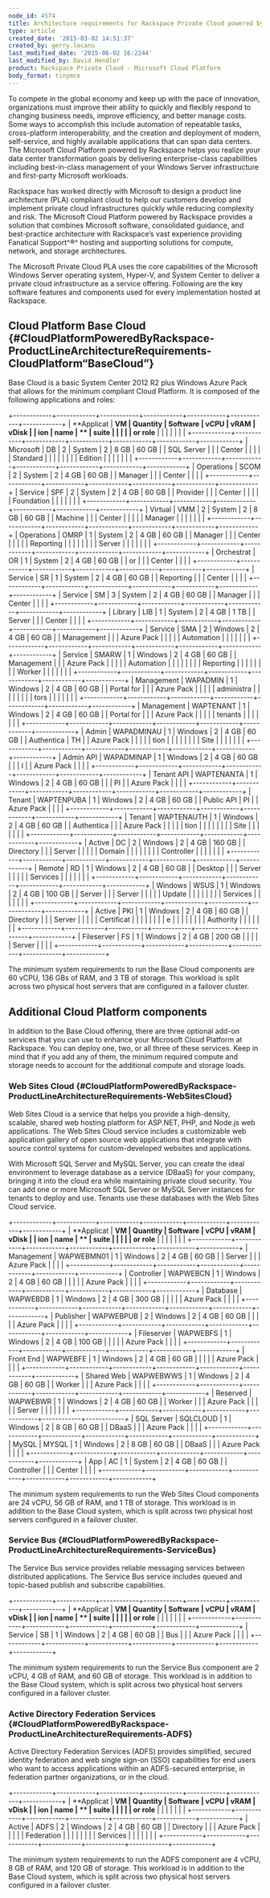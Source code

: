 ```yaml
---
node_id: 4574
title: Architecture requirements for Rackspace Private Cloud powered by Microsoft
type: article
created_date: '2015-03-02 14:51:37'
created_by: gerry.lecanu
last_modified_date: '2015-06-02 16:2244'
last_modified_by: David Hendler
product: Rackspace Private Cloud - Microsoft Cloud Platform
body_format: tinymce
---
```


To compete in the global economy and keep up with the pace of
innovation, organizations must improve their ability to quickly and
flexibly respond to changing business needs, improve efficiency, and
better manage costs.  Some ways to accomplish this include automation of
repeatable tasks, cross-platform interoperability, and the creation and
deployment of modern, self-service, and highly available applications
that can span data centers. The Microsoft Cloud Platform powered by
Rackspace helps you realize your data center transformation goals by
delivering enterprise-class capabilities including best-in-class
management of your Windows Server infrastructure and first-party
Microsoft workloads.

Rackspace has worked directly with Microsoft to design a product line
architecture (PLA) compliant cloud to help our customers develop and
implement private cloud infrastructures quickly while reducing
complexity and risk. The Microsoft Cloud Platform powered by Rackspace
provides a solution that combines Microsoft software, consolidated
guidance, and best-practice architecture with Rackspace&rsquo;s vast
experience providing Fanatical Support^&reg;^ hosting and supporting
solutions for compute, network, and storage architectures.

The Microsoft Private Cloud PLA uses the core capabilities of the
Microsoft Windows Server operating system, Hyper-V, and System Center to
deliver a private cloud infrastructure as a service offering. Following
are the key software features and components used for every
implementation hosted at Rackspace.

Cloud Platform Base Cloud {#CloudPlatformPoweredByRackspace-ProductLineArchitectureRequirements-CloudPlatform&ldquo;BaseCloud&rdquo;}
-------------------------

Base Cloud is a basic System Center 2012 R2 plus Windows Azure Pack that
allows for the minimum compliant Cloud Platform. It is composed of the
following applications and roles:

+------------+------------+------------+------------+------------+------------+------------+
| **Applicat | **VM       | **Quantity | **Software | **vCPU**   | **vRAM**   | **vDisk**  |
| ion        | name**     | **         | suite**    |            |            |            |
| or role**  |            |            |            |            |            |            |
+------------+------------+------------+------------+------------+------------+------------+
| Microsoft  | DB         | 2          | System     | 2          | 8 GB       | 60 GB      |
| SQL Server |            |            | Center     |            |            |            |
| Standard   |            |            |            |            |            |            |
| Edition    |            |            |            |            |            |            |
+------------+------------+------------+------------+------------+------------+------------+
| Operations | SCOM       | 2          | System     | 2          | 4 GB       | 60 GB      |
| Manager    |            |            | Center     |            |            |            |
+------------+------------+------------+------------+------------+------------+------------+
| Service    | SPF        | 2          | System     | 2          | 4 GB       | 60 GB      |
| Provider   |            |            | Center     |            |            |            |
| Foundation |            |            |            |            |            |            |
+------------+------------+------------+------------+------------+------------+------------+
| Virtual    | VMM        | 2          | System     | 2          | 8 GB       | 60 GB      |
| Machine    |            |            | Center     |            |            |            |
| Manager    |            |            |            |            |            |            |
+------------+------------+------------+------------+------------+------------+------------+
| Operations | OMRP       | 1          | System     | 2          | 4 GB       | 60 GB      |
| Manager    |            |            | Center     |            |            |            |
| Reporting  |            |            |            |            |            |            |
| Server     |            |            |            |            |            |            |
+------------+------------+------------+------------+------------+------------+------------+
| Orchestrat | OR         | 1          | System     | 2          | 4 GB       | 60 GB      |
| or         |            |            | Center     |            |            |            |
+------------+------------+------------+------------+------------+------------+------------+
| Service    | SR         | 1          | System     | 2          | 4 GB       | 60 GB      |
| Reporting  |            |            | Center     |            |            |            |
+------------+------------+------------+------------+------------+------------+------------+
| Service    | SM         | 3          | System     | 2          | 4 GB       | 60 GB      |
| Manager    |            |            | Center     |            |            |            |
+------------+------------+------------+------------+------------+------------+------------+
| Library    | LIB        | 1          | System     | 2          | 4 GB       | 1 TB       |
| Server     |            |            | Center     |            |            |            |
+------------+------------+------------+------------+------------+------------+------------+
| Service    | SMA        | 2          | Windows    | 2          | 4 GB       | 60 GB      |
| Management |            |            | Azure Pack |            |            |            |
| Automation |            |            |            |            |            |            |
+------------+------------+------------+------------+------------+------------+------------+
| Service    | SMARW      | 1          | Windows    | 2          | 4 GB       | 60 GB      |
| Management |            |            | Azure Pack |            |            |            |
| Automation |            |            |            |            |            |            |
| Reporting  |            |            |            |            |            |            |
| Worker     |            |            |            |            |            |            |
+------------+------------+------------+------------+------------+------------+------------+
| Management | WAPADMIN   | 1          | Windows    | 2          | 4 GB       | 60 GB      |
| Portal for |            |            | Azure Pack |            |            |            |
| administra |            |            |            |            |            |            |
| tors       |            |            |            |            |            |            |
+------------+------------+------------+------------+------------+------------+------------+
| Management | WAPTENANT  | 1          | Windows    | 2          | 4 GB       | 60 GB      |
| Portal for |            |            | Azure Pack |            |            |            |
| tenants    |            |            |            |            |            |            |
+------------+------------+------------+------------+------------+------------+------------+
| Admin      | WAPADMINAU | 1          | Windows    | 2          | 4 GB       | 60 GB      |
| Authentica | TH         |            | Azure Pack |            |            |            |
| tion       |            |            |            |            |            |            |
| Site       |            |            |            |            |            |            |
+------------+------------+------------+------------+------------+------------+------------+
| Admin API  | WAPADMINAP | 1          | Windows    | 2          | 4 GB       | 60 GB      |
|            | I          |            | Azure Pack |            |            |            |
+------------+------------+------------+------------+------------+------------+------------+
| Tenant API | WAPTENANTA | 1          | Windows    | 2          | 4 GB       | 60 GB      |
|            | PI         |            | Azure Pack |            |            |            |
+------------+------------+------------+------------+------------+------------+------------+
| Tenant     | WAPTENPUBA | 1          | Windows    | 2          | 4 GB       | 60 GB      |
| Public API | PI         |            | Azure Pack |            |            |            |
+------------+------------+------------+------------+------------+------------+------------+
| Tenant     | WAPTENAUTH | 1          | Windows    | 2          | 4 GB       | 60 GB      |
| Authentica |            |            | Azure Pack |            |            |            |
| tion       |            |            |            |            |            |            |
| Site       |            |            |            |            |            |            |
+------------+------------+------------+------------+------------+------------+------------+
| Active     | DC         | 2          | Windows    | 2          | 4 GB       | 160 GB     |
| Directory  |            |            | Server     |            |            |            |
| Domain     |            |            |            |            |            |            |
| Controller |            |            |            |            |            |            |
+------------+------------+------------+------------+------------+------------+------------+
| Remote     | RD         | 1          | Windows    | 2          | 4 GB       | 60 GB      |
| Desktop    |            |            | Server     |            |            |            |
| Services   |            |            |            |            |            |            |
+------------+------------+------------+------------+------------+------------+------------+
| Windows    | WSUS       | 1          | Windows    | 2          | 4 GB       | 100 GB     |
| Server     |            |            | Server     |            |            |            |
| Update     |            |            |            |            |            |            |
| Services   |            |            |            |            |            |            |
+------------+------------+------------+------------+------------+------------+------------+
| Active     | PKI        | 1          | Windows    | 2          | 4 GB       | 60 GB      |
| Directory  |            |            | Server     |            |            |            |
| Certificat |            |            |            |            |            |            |
| e          |            |            |            |            |            |            |
| Authority  |            |            |            |            |            |            |
+------------+------------+------------+------------+------------+------------+------------+
| Fileserver | FS         | 1          | Windows    | 2          | 4 GB       | 200 GB     |
|            |            |            | Server     |            |            |            |
+------------+------------+------------+------------+------------+------------+------------+

 

The minimum system requirements to run the Base Cloud components are 60
vCPU, 136 GBs of RAM, and 3 TB of storage.  This workload is split
across two physical host servers that are configured in a failover
cluster.

Additional Cloud Platform components
------------------------------------

In addition to the Base Cloud offering, there are three optional add-on
services that you can use to enhance your Microsoft Cloud Platform at
Rackspace.  You can deploy one, two, or all three of these services. 
Keep in mind that if you add any of them, the minimum required compute
and storage needs to account for the additional compute and storage
loads.

### Web Sites Cloud {#CloudPlatformPoweredByRackspace-ProductLineArchitectureRequirements-WebSitesCloud}

Web Sites Cloud is a service that helps you provide a high-density,
scalable, shared web hosting platform for ASP.NET, PHP, and Node.js web
applications. The Web Sites Cloud service includes a customizable web
application gallery of open source web applications that integrate with
source control systems for custom-developed websites and applications.

With Microsoft SQL Server and MySQL Server, you can create the ideal
environment to leverage database as a service (DBaaS) for your company,
bringing it into the cloud era while maintaining private cloud security.
You can add one or more Microsoft SQL Server or MySQL Server instances
for tenants to deploy and use. Tenants use these databases with the Web
Sites Cloud service.

+------------+------------+------------+------------+------------+------------+------------+
| **Applicat | **VM       | **Quantity | **Software | **vCPU**   | **vRAM**   | **vDisk**  |
| ion        | name**     | **         | suite**    |            |            |            |
| or role**  |            |            |            |            |            |            |
+------------+------------+------------+------------+------------+------------+------------+
| Management | WAPWEBMN01 | 1          | Windows    | 2          | 4 GB       | 60 GB      |
| Server     |            |            | Azure Pack |            |            |            |
+------------+------------+------------+------------+------------+------------+------------+
| Controller | WAPWEBCN   | 1          | Windows    | 2          | 4 GB       | 60 GB      |
|            |            |            | Azure Pack |            |            |            |
+------------+------------+------------+------------+------------+------------+------------+
| Database   | WAPWEBDB   | 1          | Windows    | 2          | 4 GB       | 300 GB     |
|            |            |            | Azure Pack |            |            |            |
+------------+------------+------------+------------+------------+------------+------------+
| Publisher  | WAPWEBPUB  | 2          | Windows    | 2          | 4 GB       | 60 GB      |
|            |            |            | Azure Pack |            |            |            |
+------------+------------+------------+------------+------------+------------+------------+
| Fileserver | WAPWEBFS   | 1          | Windows    | 2          | 4 GB       | 100 GB     |
|            |            |            | Azure Pack |            |            |            |
+------------+------------+------------+------------+------------+------------+------------+
| Front End  | WAPWEBFE   | 1          | Windows    | 2          | 4 GB       | 60 GB      |
|            |            |            | Azure Pack |            |            |            |
+------------+------------+------------+------------+------------+------------+------------+
| Shared Web | WAPWEBWWS  | 1          | Windows    | 2          | 4 GB       | 60 GB      |
| Worker     |            |            | Azure Pack |            |            |            |
+------------+------------+------------+------------+------------+------------+------------+
| Reserved   | WAPWEBWR   | 1          | Windows    | 2          | 4 GB       | 60 GB      |
| Worker     |            |            | Azure Pack |            |            |            |
| Server     |            |            |            |            |            |            |
+------------+------------+------------+------------+------------+------------+------------+
| SQL Server | SQLCLOUD   | 1          | Windows    | 2          | 8 GB       | 60 GB      |
| DBaaS      |            |            | Azure Pack |            |            |            |
+------------+------------+------------+------------+------------+------------+------------+
| MySQL      | MYSQL      | 1          | Windows    | 2          | 8 GB       | 60 GB      |
| DBaaS      |            |            | Azure Pack |            |            |            |
+------------+------------+------------+------------+------------+------------+------------+
| App        | AC         | 1          | System     | 2          | 4 GB       | 60 GB      |
| Controller |            |            | Center     |            |            |            |
+------------+------------+------------+------------+------------+------------+------------+

The minimum system requirements to run the Web Sites Cloud components
are 24 vCPU, 56 GB of RAM, and 1 TB of storage.  This workload is in
addition to the Base Cloud system, which is split across two physical
host servers configured in a failover cluster.

### Service Bus {#CloudPlatformPoweredByRackspace-ProductLineArchitectureRequirements-ServiceBus}

The Service Bus service provides reliable messaging services between
distributed applications. The Service Bus service includes queued and
topic-based publish and subscribe capabilities.

+------------+------------+------------+------------+------------+------------+------------+
| **Applicat | **VM       | **Quantity | **Software | **vCPU**   | **vRAM**   | **vDisk**  |
| ion        | name**     | **         | suite**    |            |            |            |
| or role**  |            |            |            |            |            |            |
+------------+------------+------------+------------+------------+------------+------------+
| Service    | SB         | 1          | Windows    | 2          | 4 GB       | 60 GB      |
| Bus        |            |            | Azure Pack |            |            |            |
+------------+------------+------------+------------+------------+------------+------------+

The minimum system requirements to run the Service Bus component are 2
vCPU, 4 GB of RAM, and 60 GB of storage.  This workload is in addition
to the Base Cloud system, which is split across two physical host
servers configured in a failover cluster.

### Active Directory Federation Services {#CloudPlatformPoweredByRackspace-ProductLineArchitectureRequirements-ADFS}

Active Directory Federation Services (ADFS) provides simplified, secured
identity federation and web single sign-on (SSO) capabilities for end
users who want to access applications within an ADFS-secured enterprise,
in federation partner organizations, or in the cloud.

+------------+------------+------------+------------+------------+------------+------------+
| **Applicat | **VM       | **Quantity | **Software | **vCPU**   | **vRAM**   | **vDisk**  |
| ion        | name**     | **         | suite**    |            |            |            |
| or role**  |            |            |            |            |            |            |
+------------+------------+------------+------------+------------+------------+------------+
| Active     | ADFS       | 2          | Windows    | 2          | 4 GB       | 60 GB      |
| Directory  |            |            | Azure Pack |            |            |            |
| Federation |            |            |            |            |            |            |
| Services   |            |            |            |            |            |            |
+------------+------------+------------+------------+------------+------------+------------+

The minimum system requirements to run the ADFS component are 4 vCPU, 8
GB of RAM, and 120 GB of storage.  This workload is in addition to the
Base Cloud system, which is split across two physical host servers
configured in a failover cluster.

 

